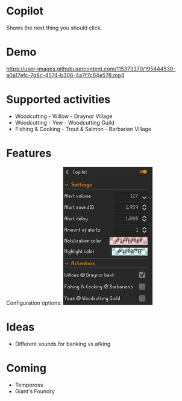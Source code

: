 # Copilot
Shows the next thing you should click.

# Demo
https://user-images.githubusercontent.com/115373370/195444530-a0a17efc-7d8c-4574-b306-4a7f7c64e578.mp4

# Supported activities
* Woodcutting - Willow - Draynor Village
* Woodcutting - Yew - Woodcutting Guild
* Fishing & Cooking - Trout & Salmon - Barbarian Village

# Features
Configuration options:
![Settings configuration](/img/settings.png "Copilot configuration options.")


# Ideas
* Different sounds for banking vs afking

# Coming
* Tempoross
* Giant's Foundry
